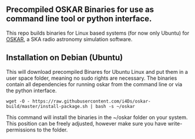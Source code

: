 ## Precompiled OSKAR Binaries for use as command line tool or python interface.

This repo builds binaries for Linux based systems (for now only Ubuntu) for [OSKAR](https://github.com/OxfordSKA/OSKAR), a SKA radio astronomy simulation software.

## Installation on Debian (Ubuntu)


This will download precompiled Binares for Ubuntu Linux and put them in a user space folder, meaning no sudo rights are necessary.
The binaries contain all dependencies for running oskar from the command line or via the python interface.

```shell
wget -O - https://raw.githubusercontent.com/i4Ds/oskar-build/master/install-package.sh | bash -s ~/oskar
```

This command will install the binaries in the ~/oskar folder on your system. This position can be freely adjusted, however make sure you have write-permissions to the folder.
